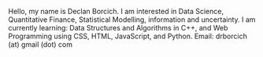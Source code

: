 
Hello, my name is Declan Borcich.
I am interested in Data Science, Quantitative Finance, Statistical Modelling, information and uncertainty.
I am currently learning: Data Structures and Algorithms in C++, and Web Programming using CSS, HTML, JavaScript, and Python.
Email: drborcich (at) gmail (dot) com

